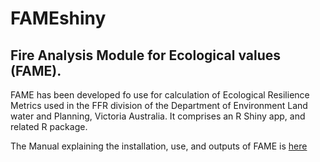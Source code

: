 FAMEshiny
===================================
Fire Analysis Module for Ecological values (FAME). 
---------------------------------------
FAME has been developed fo use for calculation  of Ecological Resilience Metrics 
used in the FFR division of the Department of Environment Land water and Planning, Victoria
Australia. It comprises an R Shiny app, and related R package. 

The Manual explaining the installation, use, and  outputs of FAME is  [here](./Manual/FAMEv3.0.6_User_Manual.pdf)

